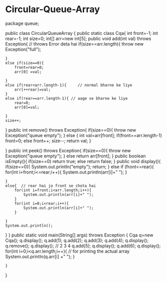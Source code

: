 # Circular-Queue-Array
package queue;

public class CircularQueueArray {
    public static class Cqa{
int front=-1;
int rear=-1;
int size=0;
int[] arr=new int[5];
public void add(int val) throws Exception{   // throws Error deta hai
    if(size==arr.length){
        throw new Exception("full");

    }
    else if(size==0){
        front=rear=0;
        arr[0] =val;

    }
    else if(rear<arr.length-1){     // normal bharne ke liye
        arr[++rear]=val;
    }
    else if(rear==arr.length-1){ // aage se bharne ke liye
        rear=0;
        arr[0]=val;

    }
    size++;

}
public int remove()  throws Exception{
    if(size==0){
        throw new Exception("queue empty");
    }
    else {
        int val=arr[front];
        if(front==arr.length-1) front=0;
        else front++;
        size--;
        return val;
    }

}
public int  peek()  throws Exception{
    if(size==0){
        throw new Exception("queue empty");
    }
    else return arr[front];
}
public boolean isEmpty(){
    if(size==0) return true;
    else return false;
}
public void display(){
    if(size==0){
        System.out.println("empty");
        return;
    }
    else if (front<=rear){
        for(int i=front;i<=rear;i++){
            System.out.println(arr[i]+" ");
        }

    }
    else{  // rear hai jo front se chota hai
        for(int i=front;i<arr.length;i++){
            System.out.println(arr[i]+" ");
        }
        for(int i=0;i<rear;i++){
            System.out.println(arr[i]+" ");
        }

    }
    System.out.println();
}
    }
    public static void main(String[] args) throws Exception {
        Cqa q=new Cqa();
        q.display();
        q.add(1);
        q.add(2);
        q.add(3);
        q.add(4);
        q.display();
        q.remove();
        q.display(); // 2 3 4
        q.add(5);
        q.display();
        q.add(6);
        q.display();
        for(int i=0;i<q.arr.length;i++){ // for printing the actual array
            System.out.println(q.arr[i] +" ");
        }



    }
}
